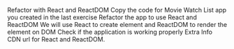Refactor with React and ReactDOM
Copy the code for Movie Watch List app you created in the last exercise
Refactor the app to use React and ReactDOM
We will use React to create element and ReactDOM to render the element on DOM
Check if the application is working properly
Extra Info
CDN url for React and ReactDOM.

<script
  crossorigin
  src="https://unpkg.com/react@17/umd/react.development.js"
></script>
<script
  crossorigin
  src="https://unpkg.com/react-dom@17/umd/react-dom.development.js"
></script>